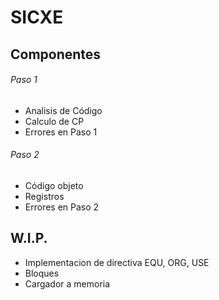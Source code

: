 # SICXE

## Componentes

###### Paso 1
- Analisis de Código
- Calculo de CP
- Errores en Paso 1

###### Paso 2
- Código objeto
- Registros
- Errores en Paso 2

## W.I.P.

- Implementacion de directiva EQU, ORG, USE
- Bloques
- Cargador a memoria
